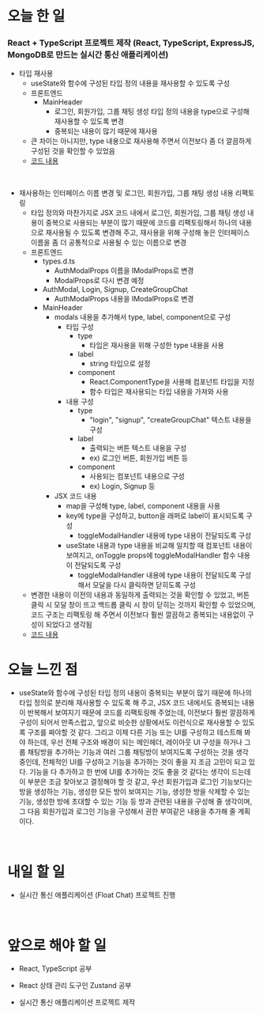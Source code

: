 # 오늘 한 일

### React + TypeScript 프로젝트 제작 (React, TypeScript, ExpressJS, MongoDB로 만드는 실시간 통신 애플리케이션)

- 타입 재사용
  - useState와 함수에 구성된 타입 정의 내용을 재사용할 수 있도록 구성
  - 프론트엔드
    - MainHeader
      - 로그인, 회원가입, 그룹 채팅 생성 타입 정의 내용을 type으로 구성해 재사용할 수 있도록 변경
      - 중복되는 내용이 많기 때문에 재사용
  - 큰 차이는 아니지만, type 내용으로 재사용해 주면서 이전보다 좀 더 깔끔하게 구성된 것을 확인할 수 있었음
  - [코드 내용](https://github.com/jeongsangtae/float-chat/commit/e5e91f4e1e7fb86380c85c632a6e8af910582195)

<br />

- 재사용하는 인터페이스 이름 변경 및 로그인, 회원가입, 그룹 채팅 생성 내용 리팩토링
  - 타입 정의와 마찬가지로 JSX 코드 내에서 로그인, 회원가입, 그룹 채팅 생성 내용이 중복으로 사용되는 부분이 많기 때문에 코드를 리팩토링해서 하나의 내용으로 재사용될 수 있도록 변경해 주고, 재사용을 위해 구성해 놓은 인터페이스 이름을 좀 더 공통적으로 사용될 수 있는 이름으로 변경
  - 프론트엔드
    - types.d.ts
      - AuthModalProps 이름을 IModalProps로 변경
      - ModalProps로 다시 변경 예정
    - AuthModal, Login, Signup, CreateGroupChat
      - AuthModalProps 내용을 IModalProps로 변경
    - MainHeader
      - modals 내용을 추가해서 type, label, component으로 구성
        - 타입 구성
          - type
            - 타입은 재사용을 위해 구성한 type 내용을 사용
          - label
            - string 타입으로 설정
          - component
            - React.ComponentType을 사용해 컴포넌트 타입을 지정
            - 함수 타입은 재사용되는 타입 내용을 가져와 사용
        - 내용 구성
          - type
            - "login", "signup", "createGroupChat" 텍스트 내용을 구성
          - label
            - 출력되는 버튼 텍스트 내용을 구성
            - ex) 로그인 버튼, 회원가입 버튼 등
          - component
            - 사용되는 컴포넌트 내용으로 구성
            - ex) Login, Signup 등
      - JSX 코드 내용
        - map을 구성해 type, label, component 내용을 사용
        - key에 type을 구성하고, button을 래퍼로 label이 표시되도록 구성
          - toggleModalHandler 내용에 type 내용이 전달되도록 구성
        - useState 내용과 type 내용을 비교해 일치할 때 컴포넌트 내용이 보여지고, onToggle props에 toggleModalHandler 함수 내용이 전달되도록 구성
          - toggleModalHandler 내용에 type 내용이 전달되도록 구성해서 모달을 다시 클릭하면 닫히도록 구성
  - 변경한 내용이 이전의 내용과 동일하게 출력되는 것을 확인할 수 있었고, 버튼 클릭 시 모달 창이 뜨고 백드롭 클릭 시 창이 닫히는 것까지 확인할 수 있었으며, 코드 구조는 리팩토링 해 주면서 이전보다 훨씬 깔끔하고 중복되는 내용없이 구성이 되었다고 생각됨
  - [코드 내용](https://github.com/jeongsangtae/float-chat/commit/46d496727f058705b7dcbd613b69075ecf08ca9b)

# 오늘 느낀 점

- useState와 함수에 구성된 타입 정의 내용이 중복되는 부분이 많기 때문에 하나의 타입 정의로 분리해 재사용할 수 있도록 해 주고, JSX 코드 내에서도 중복되는 내용이 반복해서 보여지기 때문에 코드를 리팩토링해 주었는데, 이전보다 훨씬 깔끔하게 구성이 되어서 만족스럽고, 앞으로 비슷한 상황에서도 이런식으로 재사용할 수 있도록 구조를 짜야할 것 같다. 그리고 이제 다른 기능 또는 UI를 구성하고 테스트해 봐야 하는데, 우선 전체 구조와 배경이 되는 메인헤더, 레이아웃 UI 구성을 하거나 그룹 채팅방을 추가하는 기능과 여러 그룹 채팅방이 보여지도록 구성하는 것을 생각 중인데, 전체적인 UI를 구성하고 기능을 추가하는 것이 좋을 지 조금 고민이 되고 있다. 기능을 다 추가하고 한 번에 UI를 추가하는 것도 좋을 것 같다는 생각이 드는데 이 부분은 조금 찾아보고 결정해야 할 것 같고, 우선 회원가입과 로그인 기능보다는 방을 생성하는 기능, 생성한 모든 방이 보여지는 기능, 생성한 방을 삭제할 수 있는 기능, 생성한 방에 초대할 수 있는 기능 등 방과 관련된 내용을 구성해 줄 생각이며, 그 다음 회원가입과 로그인 기능을 구성해서 권한 부여같은 내용을 추가해 줄 계획이다.

<br />

# 내일 할 일

- 실시간 통신 애플리케이션 (Float Chat) 프로젝트 진행

<br />

# 앞으로 해야 할 일

- React, TypeScript 공부

- React 상태 관리 도구인 Zustand 공부

- 실시간 통신 애플리케이션 프로젝트 제작
